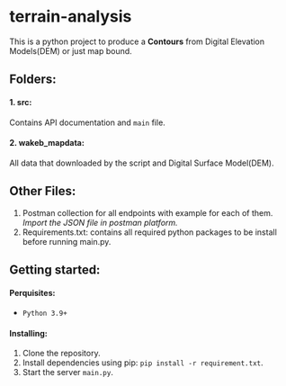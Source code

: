 # terrain-analysis
This is a python project to produce a **Contours** from Digital Elevation Models(DEM) or just map bound.

## Folders:
#### 1. src: 
Contains API documentation and `main` file.
#### 2. wakeb_mapdata: 
All data that downloaded by the script and Digital Surface Model(DEM).

## Other Files:
1. Postman collection for all endpoints with example for each of them. _Import the JSON file in postman platform._ 
2. Requirements.txt: contains all required python packages to be install before running main.py.

## Getting started:
#### Perquisites:
* `Python 3.9+`

#### Installing:
1. Clone the repository.
2. Install dependencies using pip: `pip install -r requirement.txt`.
3. Start the server `main.py`.
